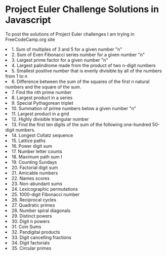 # Project Euler Challenge Solutions in Javascript
To post the solutions of Project Euler challenges I am trying in FreeCodeCamp.org site

<td>
  <li>1. Sum of multiples of 3 and 5 for a given number "n"
  <li>2. Sum of Even Fibonacci series number for a given number "n"
  <li>3. Largest prime factor for a given number "n"
  <li>4. Largest palindrome made from the product of two n-digit numbers
  <li>5. Smallest positive number that is evenly divisible by all of the numbers from 1 to n
  <li>6. Difference between the sum of the squares of the first n natural numbers and the square of the sum.
  <li>7. Find the nth prime number
  <li>8. Largest product in a series
  <li>9. Special Pythagorean triplet
  <li>10. Summation of prime numbers below a given number "n"
  <li>11. Largest product in a grid
  <li>12. Highly divisible triangular number
  <li>13. Find the first ten digits of the sum of the following one-hundred 50-digit numbers.
  <li>14. Longest Collatz sequence
  <li>15. Lattice paths
  <li>16. Power digit sum
  <li>17. Number letter counts
  <li>18. Maximum path sum I
  <li>19. Counting Sundays
  <li>20. Factorial digit sum
  <li>21. Amicable numbers
  <li>22. Names scores
  <li>23. Non-abundant sums
  <li>24. Lexicographic permutations
  <li>25. 1000-digit Fibonacci number
  <li>26. Reciprocal cycles
  <li>27. Quadratic primes
  <li>28. Number spiral diagonals
  <li>29. Distinct powers
  <li>30. Digit n powers
  <li>31. Coin Sums
  <li>32. Pandigital products
  <li>33. Digit cancelling fractions
  <li>34. Digit factorials
  <li>35. Circular primes
</td>
